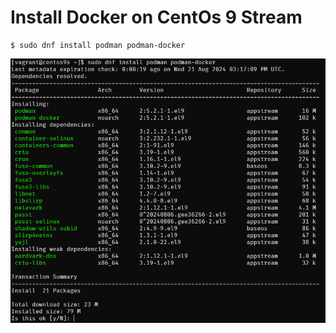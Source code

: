 # Install Docker on CentOs 9 Stream

```
$ sudo dnf install podman podman-docker
```
![](../assets/images/install_podman.png)